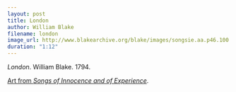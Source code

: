 ```yaml
---
layout: post
title: London
author: William Blake
filename: london
image_url: http://www.blakearchive.org/blake/images/songsie.aa.p46.100.jpg
duration: "1:12"
---
```


_London_.  William Blake.  1794.

[Art from _Songs of Innocence and of Experience_](http://www.blakearchive.org/exist/blake/archive/object.xq?objectid=songsie.aa.illbk.46&java=no).
